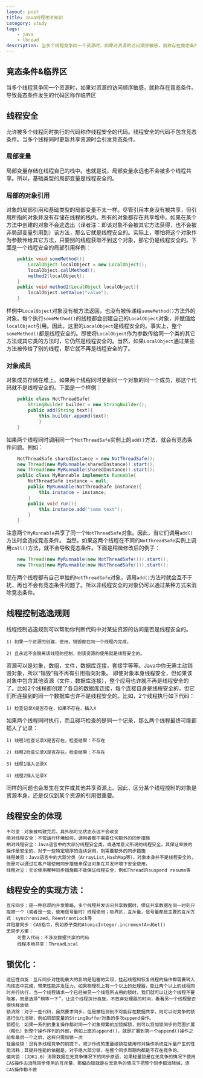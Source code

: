 ```yaml
---
layout: post
title: Java线程相关知识
category: study
tags:
    - java
    - thread
description: 当多个线程竞争同一个资源时，如果对资源的访问顺序敏感，就称存在竟态条件。导致竟态条件发生的代码区称作临界区。允许被多个线程同时执行的代码称作线程安全的代码。线程安全的代码不包含竞态条件。当多个线程同时更新共享资源时会引发竞态条件。局部变量存储在线程自己的栈中。也就是说，局部变量永远也不会被多个线程共享。所以，基础类型的局部变量是线程安全的。对象的局部引用和基础类型的局部变量不太一样。尽管引用本身没有被共享，但引用所指的对象并没有存储在线程的栈内。所有的对象都存在共享堆中。如果在某个方法中创建的对象不会逃逸出（译者注：即该对象不会被其它方法获得，也不会被非局部变量引用到）该方法，那么它就是线程安全的。实际上，哪怕将这个对象作为参数传给其它方法，只要别的线程获取不到这个对象，那它仍是线程安全的。
---
```


## 竟态条件&临界区
当多个线程竞争同一个资源时，如果对资源的访问顺序敏感，就称存在竟态条件。导致竟态条件发生的代码区称作临界区
## 线程安全
允许被多个线程同时执行的代码称作线程安全的代码。线程安全的代码不包含竞态条件。当多个线程同时更新共享资源时会引发竞态条件。
### 局部变量
局部变量存储在线程自己的栈中。也就是说，局部变量永远也不会被多个线程共享。所以，基础类型的局部变量是线程安全的。
### 局部的对象引用
对象的局部引用和基础类型的局部变量不太一样。尽管引用本身没有被共享，但引用所指的对象并没有存储在线程的栈内。所有的对象都存在共享堆中。如果在某个方法中创建的对象不会逃逸出（译者注：即该对象不会被其它方法获得，也不会被非局部变量引用到）该方法，那么它就是线程安全的。实际上，哪怕将这个对象作为参数传给其它方法，只要别的线程获取不到这个对象，那它仍是线程安全的。下面是一个线程安全的局部引用样例：

```java
	public void someMethod(){
		LocalObject localObject = new LocalObject();
		localObject.callMethod();
		method2(localObject);
	}
	public void method2(LocalObject localObject){
		localObject.setValue("value");
	}
```

样例中`LocalObject`对象没有被方法返回，也没有被传递给`someMethod()`方法外的对象。每个执行`someMethod()`的线程都会创建自己的`LocalObject`对象，并赋值给`localObject`引用。因此，这里的`LocalObject`是线程安全的。事实上，整个`someMethod()`都是线程安全的。即使将`LocalObject`作为参数传给同一个类的其它方法或其它类的方法时，它仍然是线程安全的。当然，如果`LocalObject`通过某些方法被传给了别的线程，那它就不再是线程安全的了。
### 对象成员
对象成员存储在堆上。如果两个线程同时更新同一个对象的同一个成员，那这个代码就不是线程安全的。下面是一个样例：

```java
	public class NotThreadSafe{
		StringBuilder builder = new StringBuilder();
		public add(String text){
			this.builder.append(text);
	    	}	
	}
```
如果两个线程同时调用同一个`NotThreadSafe`实例上的`add()`方法，就会有竞态条件问题。例如：

```java
	NotThreadSafe sharedInstance = new NotThreadSafe();
	new Thread(new MyRunnable(sharedInstance)).start();
	new Thread(new MyRunnable(sharedInstance)).start();
	public class MyRunnable implements Runnable{
		NotThreadSafe instance = null;
		public MyRunnable(NotThreadSafe instance){
			this.instance = instance;
		}
		public void run(){
			this.instance.add("some text");
		}
	}
```
注意两个`MyRunnable`共享了同一个`NotThreadSafe`对象。因此，当它们调用`add()`方法时会造成竞态条件。
当然，如果这两个线程在不同的`NotThreadSafe`实例上调用`call()`方法，就不会导致竞态条件。下面是稍微修改后的例子：

```java
	new Thread(new MyRunnable(new NotThreadSafe())).start();
	new Thread(new MyRunnable(new NotThreadSafe())).start();
```

现在两个线程都有自己单独的`NotThreadSafe`对象，调用`add()`方法时就会互不干扰，再也不会有竞态条件问题了。所以非线程安全的对象仍可以通过某种方式来消除竞态条件。
## 线程控制逃逸规则
线程控制逃逸规则可以帮助你判断代码中对某些资源的访问是否是线程安全的。

	1) 如果一个资源的创建，使用，销毁都在同一个线程内完成，
	
	2) 且永远不会脱离该线程的控制，则该资源的使用就是线程安全的。
	
资源可以是对象，数组，文件，数据库连接，套接字等等。Java中你无需主动销毁对象，所以“销毁”指不再有引用指向对象。
即使对象本身线程安全，但如果该对象中包含其他资源（文件，数据库连接），整个应用也许就不再是线程安全的了。比如2个线程都创建了各自的数据库连接，每个连接自身是线程安全的，但它们所连接到的同一个数据库也许不是线程安全的。比如，2个线程执行如下代码：

	1) 检查记录X是否存在，如果不存在，插入X
	
如果两个线程同时执行，而且碰巧检查的是同一个记录，那么两个线程最终可能都插入了记录：

	1) 线程1检查记录X是否存在。检查结果：不存在
	
	2) 线程2检查记录X是否存在。检查结果：不存在
	
	3) 线程1插入记录X
	
	4) 线程2插入记录X
	
同样的问题也会发生在文件或其他共享资源上。因此，区分某个线程控制的对象是资源本身，还是仅仅到某个资源的引用很重要。

## 线程安全的体现
	不可变：对象被构建完后，其外部可见状态永远不会改变
	绝对线程安全：不管运行环境如何，调用者都不需要任何额外的同步措施
	相对线程安全：Java语言中的大部分线程安全类，或通常意义所说的线程安全。其保证单独的操作是安全的，对于一些特定顺序的连续调用，则需要额外的同步措施
	线程兼容：Java语言中的大部分类（ArrayList,HashMap等），对象本身并不是线程安全的，但是可以通过在客户端使用同步措施来保证对象在并发环境下安全使用，
	线程对立：无论使用哪种同步措施都不能保证线程安全，例如Thread的suspend resume等
## 线程安全的实现方法：
	互斥同步：是一种悲观的并发策略，多个线程并发访问共享数据时，保证共享数据在同一时刻只能被一个（或者是一些，使用信号量时）线程使用；临界区，互斥量，信号量都是主要的互斥方式：synchronized，ReentrantLock等
	非阻塞同步：CAS指令，例如原子类的AtomicInteger.incrementAndGet()
	无同步方案：
	    可重入代码：不涉及数据共享的代码
	    线程本地共享：ThreadLocal
## 锁优化：
	适应性自旋：互斥同步对性能最大的影响是阻塞的实现，挂起线程和恢复线程的操作都需要转入内核态中完成，带来性能并发压力。如果物理机上有一个以上的处理器，能让两个以上的线程同时并行执行，当一个线程请求一个已经被另一个线程所占用的锁时，我们就可以让这个线程不要阻塞，而是选择“稍等一下”，让这个线程执行自旋，不放弃处理器的时间，看看另一个线程是否很快释放锁
	锁消除：对于一些代码，虽然要求同步，但是被检测到不可能存在数据共享，则可以对竞争的锁进行优化消除，例如局部变量的StringBuffer对象的多次append操作。
	锁粗化：如果一系列的重复操作都对同一个对象频繁的加锁解锁，则可以将加锁同步的范围扩展（粗化）到整个操作序列的外部，例如上面的append()，就是扩展到第一个append()操作之前和最后一个之后，这样只需加锁一次
	轻量级锁：没有多线程竞争的前提下，减少传统的重量级锁在使用时对操作系统互斥量产生的性能消耗；其提升性能的依据是，对于绝大部分锁，在整个同步周期内都是不存在竞争的。
	偏向锁：（JDK1.6）消除数据在无竞争情况下的同步原语，如果轻量锁是在无竞争的情况下使用CAS操作去消除同步使用的互斥量，那偏向锁就是在无竞争的情况下把整个同步都消除掉，连CAS操作都不做
